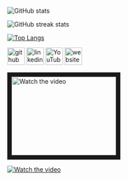 <!-- <p align="right">
   <img src=https://github.com/munish8448/munish8448/blob/main/_banner.gif>
</p>
 -->

<!---# Hi, I'm Munish Kumar --->


<!-- ![Profile views](https://gpvc.arturio.dev/munish8448)   -->

![GitHub stats](https://github-readme-stats.vercel.app/api?username=munish8448&show_icons=true)  

![GitHub streak stats](https://github-readme-streak-stats.herokuapp.com/?user=munish8448)  

[![Top Langs](https://github-readme-stats.vercel.app/api/top-langs/?username=munish8448)](https://github.com/anuraghazra/github-readme-stats)


<!-- 
## Skills

## Work
[java](https://github.com/munish8448/learning_java)

  

![GitHub stats](https://github-readme-stats.vercel.app/api?username=munish8448&show_icons=true)  
 -->
 
[<img src='https://cdn.jsdelivr.net/npm/simple-icons@3.0.1/icons/github.svg' alt='github' height='40'>](https://github.com/munish8448)    [<img src='https://cdn.jsdelivr.net/npm/simple-icons@3.0.1/icons/linkedin.svg' alt='linkedin' height='40'>](https://www.linkedin.com/in/munish-kumar-8483401b4/)     [<img src='https://cdn.jsdelivr.net/npm/simple-icons@3.0.1/icons/youtube.svg' alt='YouTube' height='40'>](https://www.youtube.com/channel/UCqihAN_hqpXAExmp6LACaxA)     [<img src='https://cdn.jsdelivr.net/npm/simple-icons@3.0.1/icons/icloud.svg' alt='website' height='40'>](https://void.softr.app/) 






<!---
munish8448/munish8448 is a ✨ special ✨ repository because its `README.md` (this file) appears on your GitHub profile.
You can click the Preview link to take a look at your changes.


links
https://auto.creavite.co/discord-profile-banners
https://arturssmirnovs.github.io/github-profile-readme-generator/

--->

<a href="https://youtu.be/a_zHE15w2Uw" target="_blank">
 <img src="http://img.youtube.com/vi/a_zHE15w2Uw/mqdefault.jpg" alt="Watch the video" width="240" height="180" border="10" />
</a>

[![Watch the video](https://img.youtube.com/vi/nTQUwghvy5Q/default.jpg)](https://youtu.be/a_zHE15w2Uw)

